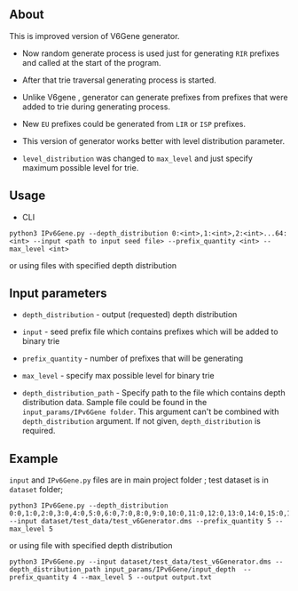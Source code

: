 ## About
This is improved version of V6Gene generator. 

* Now random generate process is used just for generating `RIR` prefixes and 
called at the start  of the program. 

* After that trie traversal generating process is started. 
 
* Unlike V6gene , generator can generate prefixes from prefixes that were added to trie during generating process. 

* New `EU` prefixes could be generated from `LIR` or `ISP` prefixes.

* This version of generator works better with level distribution parameter.

* `level_distribution` was changed to `max_level` and just specify maximum possible level for trie.

## Usage 
* CLI
```
python3 IPv6Gene.py --depth_distribution 0:<int>,1:<int>,2:<int>...64:<int> --input <path to input seed file> --prefix_quantity <int> --max_level <int>
```
 or using files with specified depth distribution
 

## Input parameters
- `depth_distribution` - output (requested) depth distribution

- `input` - seed prefix file which contains prefixes which will be added to binary trie

- `prefix_quantity` - number of prefixes that will be generating 

- `max_level` - specify max possible level for binary trie

- `depth_distribution_path` - Specify path to the file which contains depth distribution data. Sample file could be found in the
                        `input_params/IPv6Gene folder`. This argument can't be combined with `depth_distribution` argument. If not
                        given, `depth_distribution` is required. 


## Example
`input` and `IPv6Gene.py` files are in main project folder ; test dataset is in `dataset` folder;
```
python3 IPv6Gene.py --depth_distribution 0:0,1:0,2:0,3:0,4:0,5:0,6:0,7:0,8:0,9:0,10:0,11:0,12:0,13:0,14:0,15:0,16:0,17:0,18:0,19:0,20:1,21:0,22:0,23:0,24:0,25:0,26:0,27:0,28:0,29:0,30:0,31:0,32:1,33:0,34:0,35:0,36:0,37:0,38:0,39:0,40:0,41:0,42:0,43:0,44:0,45:1,46:0,47:0,48:0,49:0,50:0,51:0,52:0,53:0,54:0,55:0,56:0,57:0,58:1,59:0,60:0,61:0,62:0,63:0,64:1 --input dataset/test_data/test_v6Generator.dms --prefix_quantity 5 --max_level 5

```
or using file with specified depth distribution
 ```
 python3 IPv6Gene.py --input dataset/test_data/test_v6Generator.dms --depth_distribution_path input_params/IPv6Gene/input_depth  --prefix_quantity 4 --max_level 5 --output output.txt
```